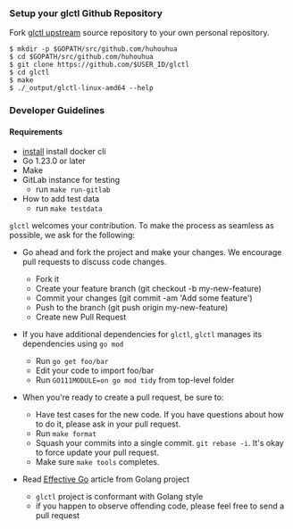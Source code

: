 ### Setup your glctl Github Repository
Fork [glctl upstream](https://github.com/huhouhua/glctl/fork) source repository to your own personal repository.
```
$ mkdir -p $GOPATH/src/github.com/huhouhua
$ cd $GOPATH/src/github.com/huhouhua
$ git clone https://github.com/$USER_ID/glctl
$ cd glctl
$ make
$ ./_output/glctl-linux-amd64 --help
```

###  Developer Guidelines

#### Requirements
* [install](https://docs.docker.com/engine/install/) install docker cli
* Go 1.23.0 or later
* Make
* GitLab instance for testing
    - run `make run-gitlab`
* How to add test data
    - run `make testdata`
  
``glctl`` welcomes your contribution. To make the process as seamless as possible, we ask for the following:

* Go ahead and fork the project and make your changes. We encourage pull requests to discuss code changes.
    - Fork it
    - Create your feature branch (git checkout -b my-new-feature)
    - Commit your changes (git commit -am 'Add some feature')
    - Push to the branch (git push origin my-new-feature)
    - Create new Pull Request

* If you have additional dependencies for ``glctl``, ``glctl`` manages its dependencies using `go mod`
    - Run `go get foo/bar`
    - Edit your code to import foo/bar
    - Run `GO111MODULE=on go mod tidy` from top-level folder

* When you're ready to create a pull request, be sure to:
    - Have test cases for the new code. If you have questions about how to do it, please ask in your pull request.
    - Run `make format`
    - Squash your commits into a single commit. `git rebase -i`. It's okay to force update your pull request.
    - Make sure `make tools` completes.

* Read [Effective Go](https://github.com/golang/go/wiki/CodeReviewComments) article from Golang project
    - `glctl` project is conformant with Golang style
    - if you happen to observe offending code, please feel free to send a pull request
